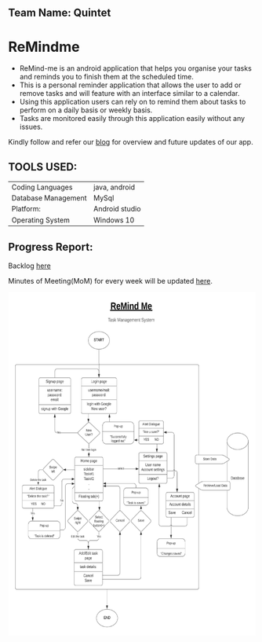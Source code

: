 ## Team Name: Quintet
# ReMindme 
- ReMind-me is an android application that helps you organise your tasks and reminds you to finish them at the scheduled time.
- This is a personal reminder application that allows the user to add or remove tasks and will feature with an interface similar to a calendar.
- Using this application users can rely on to remind them about tasks to perform on a daily basis or weekly basis. 
- Tasks are monitored easily through this application easily without any issues.

Kindly follow and refer our [blog](https://quintet-remind-me.blogspot.com/) for overview and future updates of our app.

## TOOLS USED:
 |    |   |
| --- | --- |
Coding Languages    | java, android  
Database Management | MySql          
Platform:           | Android studio 
Operating System    | Windows 10 

## Progress Report:
Backlog [here](https://github.com/DineshMedicharla/ReMindme/tree/master/Backlogs)

Minutes of Meeting(MoM) for every week will be updated [here](https://github.com/DineshMedicharla/ReMindme/tree/master/Meeting_of_Minutes).

<img src="images/ReMind%20Me.png" width=650 height=700>
